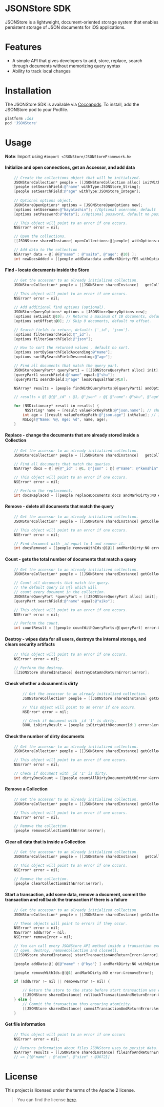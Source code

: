 # JSONStore SDK 

JSONStore is a lightweight, document-oriented storage system that enables persistent storage of JSON documents for iOS applications.

# Features
* A simple API that gives developers to add, store, replace, search through documents without memorizing query syntax
* Ability to track local changes

# Installation

The JSONStore SDK is available via [Cocoapods](http://cocoapods.org/). To install, add the JSONStore pod to your Podfile.

```Ruby
platform :ios
pod 'JSONStore'
```

	 
# Usage

**Note**: Import using `#import <JSONStore/JSONStoreFramework.h>`

#### Initialize and open connections, get an Accessor, and add data
```Objective-C
	// Create the collections object that will be initialized.
	JSONStoreCollection* people = [[JSONStoreCollection alloc] initWithName:@"people"];
	[people setSearchField:@"name" withType:JSONStore_String];
	[people setSearchField:@"age" withType:JSONStore_Integer];
	
	// Optional options object.
	JSONStoreOpenOptions* options = [JSONStoreOpenOptions new];
	[options setUsername:@"hayatashin"]; //Optional username, default 'jsonstore'
	[options setPassword:@"deta"]; //Optional password, default no password

	// This object will point to an error if one occurs.
	NSError* error = nil;

	// Open the collections.
	[[JSONStore sharedInstance] openCollections:@[people] withOptions:options error:&error];

	// Add data to the collection
	NSArray* data = @[ @{@"name" : @"saito", @"age": @10} ];
	int newDocsAdded = [[people addData:data andMarkDirty:YES withOptions:nil error:&error] intValue];
```

#### Find - locate documents inside the Store
	
```Objective-C
	// Get the accessor to an already initialized collection.
	JSONStoreCollection* people = [[JSONStore sharedInstance] 	getCollectionWithName:@"people"];

	// This object will point to an error if one occurs.
	NSError* error = nil;
	
	// Add additional find options (optional).
	JSONStoreQueryOptions* options = [JSONStoreQueryOptions new];
	[options setLimit:@10]; // Returns a maximum of 10 documents, default no limit.
	[options setOffset:@0]; // Skip 0 documents, default no offset.

	// Search fields to return, default: ['_id', 'json'].
	[options filterSearchField:@"_id"];
	[options filterSearchField:@"json"];

	// How to sort the returned values , default no sort.
	[options sortBySearchFieldAscending:@"name"];
	[options sortBySearchFieldDescending:@"age"];

	// Find all documents that match the query part.
	JSONStoreQueryPart* queryPart1 = [[JSONStoreQueryPart alloc] init];
	[queryPart1 searchField:@"name" equal:@"shu"];
	[queryPart1 searchField:@"age" lessOrEqualThan:@10];

	NSArray* results = [people findWithQueryParts:@[queryPart1] andOptions:options error:&error];

	// results = @[ @{@"_id" : @1, @"json" : @{ @"name": @"shu", @"age" : @10}} ];

	for (NSDictionary* result in results) {
		 NSString* name = [result valueForKeyPath:@"json.name"]; // shu.
	  	int age = [[result valueForKeyPath:@"json.age"] intValue]; // 10
	  	NSLog(@"Name: %@, Age: %d", name, age);
	}
```

#### Replace - change the documents that are already stored inside a Collection
```Objective-C
	// Get the accessor to an already initialized collection.
	JSONStoreCollection* people = [[JSONStore sharedInstance] 	getCollectionWithName:@"people"];

	// Find all documents that match the queries.
	NSArray* docs = @[ @{@"_id" : @1, @"json" : @{ @"name": @"kenshin", @"age" : @99}} ];

	// This object will point to an error if one occurs.
	NSError* error = nil;

	// Perform the replacement.
	int docsReplaced = [[people replaceDocuments:docs andMarkDirty:NO error:&error] intValue];
```

#### Remove - delete all documents that match the query

```Objective-C
	// Get the accessor to an already initialized collection.
	JSONStoreCollection* people = [[JSONStore sharedInstance] getCollectionWithName:@"people"];

	// This object will point to an error if one occurs.
	NSError* error = nil;

	// Find document with _id equal to 1 and remove it.
	int docsRemoved = [[people removeWithIds:@[@1] andMarkDirty:NO error:&error] intValue];
```

	
#### Count - gets the total number of documents that match a query

```Objective-C
	// Get the accessor to an already initialized collection.
	JSONStoreCollection* people = [[JSONStore sharedInstance] getCollectionWithName:@"people"];

	// Count all documents that match the query.
	// The default query is @{} which will
	// count every document in the collection.
	JSONStoreQueryPart *queryPart = [[JSONStoreQueryPart alloc] init];
	[queryPart searchField:@"name" equal:@"aiko"];

	// This object will point to an error if one occurs.
	NSError* error = nil;

	// Perform the count.
	int countResult = [[people countWithQueryParts:@[queryPart] error:&error] intValue];
```	

#### Destroy - wipes data for all users, destroys the internal storage, and clears security artifacts

```Objective-C
	// This object will point to an error if one occurs.
	NSError* error = nil;

	// Perform the destroy.
	[[JSONStore sharedInstance] destroyDataAndReturnError:&error];
```	
#### Check whether a document is dirty

```Objective-C
		// Get the accessor to an already initialized collection.
		JSONStoreCollection* people = [[JSONStore sharedInstance] getCollectionWithName:@"people"];

		// This object will point to an error if one occurs.
		NSError* error = nil;

		// Check if document with _id '1' is dirty.
		BOOL isDirtyResult = [people isDirtyWithDocumentId:1 error:&error];
```

#### Check the number of dirty documents
```Objective-C
	// Get the accessor to an already initialized collection.
	JSONStoreCollection* people = [[JSONStore sharedInstance] getCollectionWithName:@"people"];

	// This object will point to an error if one occurs.
	NSError* error = nil;

	// Check if document with _id '1' is dirty.
	int dirtyDocsCount = [[people countAllDirtyDocumentsWithError:&error] intValue];
```

#### Remove a Collection
```Objective-C
	// Get the accessor to an already initialized collection.
	JSONStoreCollection* people = [[JSONStore sharedInstance] getCollectionWithName:@"people"];

	// This object will point to an error if one occurs.
	NSError* error = nil;

	// Remove the collection.
	[people removeCollectionWithError:&error];
```

#### Clear all data that is inside a Collection
```Objective-C
	// Get the accessor to an already initialized collection.
	JSONStoreCollection* people = [[JSONStore sharedInstance] 	getCollectionWithName:@"people"];

	// This object will point to an error if one occurs.
	NSError* error = nil;

	// Remove the collection.
	[people clearCollectionWithError:&error];
```
	
#### Start a transaction, add some data, remove a document, commit the transaction and roll back the transaction if there is a failure
	
```Objective-C
	// Get the accessor to an already initialized collection.
	JSONStoreCollection* people = [[JSONStore sharedInstance] getCollectionWithName:@"people"];

	// These objects will point to errors if they occur.
	NSError* error = nil;
	NSError* addError = nil;
	NSError* removeError = nil;

	// You can call every JSONStore API method inside a transaction except:
	// open, destroy, removeCollection and closeAll.
	[[JSONStore sharedInstance] startTransactionAndReturnError:&error];

	[people addData:@[ @{@"name" : @"kyo"} ] andMarkDirty:NO withOptions:nil error:&addError];

	[people removeWithIds:@[@1] andMarkDirty:NO error:&removeError];

	if (addError != nil || removeError != nil) {

		// Return the store to the state before start transaction was called.
		[[JSONStore sharedInstance] rollbackTransactionAndReturnError:&error];
	} else {
		// Commit the transaction thus ensuring atomicity.
		[[JSONStore sharedInstance] commitTransactionAndReturnError:&error];
	}
```


#### Get file information
```Objective-C
	// This object will point to an error if one occurs
	NSError* error = nil;

	// Returns information about files JSONStore uses to persist data.
	NSArray* results = [[JSONStore sharedInstance] fileInfoAndReturnError:&error];
	// => [{@"name" : @"aion", @"size" : @3072}]
```	
	
# License

This project is licensed under the terms of the Apache 2 license.
> You can find the license [here](https://github.com/ibm-bluemix-mobile-services/jsonstore-ios/blob/development/LICENSE).